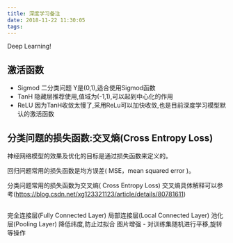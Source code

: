 ```yaml
---
title: 深度学习备注
date: 2018-11-22 11:30:05
tags:
---
```


Deep Learning!<!--more-->
## 激活函数
- Sigmod 二分类问题 Y是(0,1),适合使用Sigmod函数
- TanH 隐藏层推荐使用,值域为(-1,1),可以起到中心化的作用
- ReLU 因为TanH收敛太慢了,采用ReLu可以加快收敛,也是目前深度学习模型默认的激活函数



## 分类问题的损失函数:交叉熵(Cross Entropy Loss)
神经网络模型的效果及优化的目标是通过损失函数来定义的。

回归问题常用的损失函数是均方误差( MSE，mean squared error )。

分类问题常用的损失函数为交叉熵( Cross Entropy Loss)
交叉熵具体解释可以参考(https://blog.csdn.net/xg123321123/article/details/80781611)


## 
完全连接层(Fully Connected Layer)
局部连接层(Local Connected Layer)
池化层(Pooling Layer) 降低纬度,防止过拟合
图片增强 - 对训练集随机进行平移,旋转等操作
